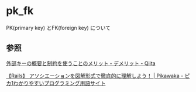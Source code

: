 # pk_fk

PK(primary key) とFK(foreign key) について

## 参照

[外部キーの概要と制約を使うことのメリット・デメリット \- Qiita](https://qiita.com/kamillle/items/5ca2db470f199c1bc3ef)

[【Rails】 アソシエーションを図解形式で徹底的に理解しよう！ \| Pikawaka \- ピカ1わかりやすいプログラミング用語サイト](https://pikawaka.com/rails/association)

